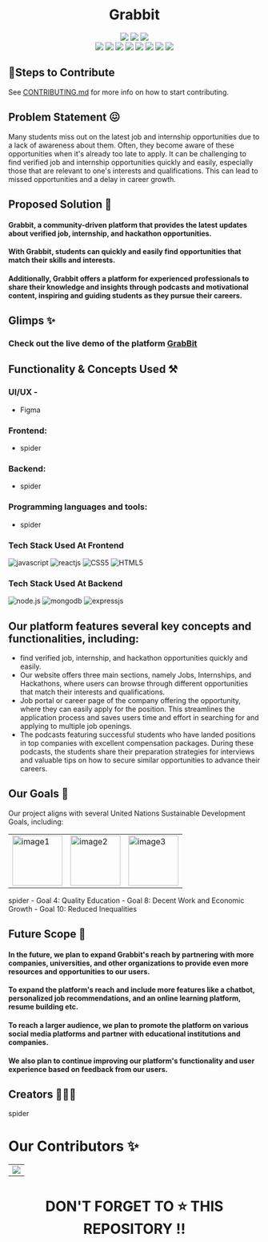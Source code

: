<h1 align="center"> Grabbit </h1>

<div align="center">
<img src="https://forthebadge.com/images/badges/built-with-love.svg" />
<img src="https://forthebadge.com/images/badges/uses-brains.svg" />
<img src="https://forthebadge.com/images/badges/powered-by-responsibility.svg" />
  <br>
    <img src="https://img.shields.io/github/contributors/GrabBits/GrabBits_Website?style=for-the-badge" />
    <img src="https://img.shields.io/github/last-commit/GrabBits/GrabBits_Website?style=for-the-badge" />
    <img src="https://img.shields.io/github/forks/GrabBits/GrabBits_Website?style=for-the-badge" />
    <img src="https://img.shields.io/github/stars/GrabBits/GrabBits_Website?style=for-the-badge" />
    <img src="https://img.shields.io/github/issues/GrabBits/GrabBits_Website?style=for-the-badge" />
    <img src="https://img.shields.io/github/issues-closed-raw/GrabBits/GrabBits_Website?style=for-the-badge" />
    <img src="https://img.shields.io/github/issues-pr/GrabBits/GrabBits_Website?style=for-the-badge" />
    <img src="https://img.shields.io/github/repo-size/GrabBits/GrabBits_Website?style=for-the-badge" />
    </div>
    
## 🔖Steps to Contribute 

See [CONTRIBUTING.md](https://github.com/GrabBits/GrabBits_Website/blob/main/CONTRIBUTING.md) for more info on how to start contributing.

## Problem Statement 😖

Many students miss out on the latest job and internship opportunities due to a lack of awareness about them. Often, they become aware of these opportunities when it's already too late to apply. 
It can be challenging to find verified job and internship opportunities quickly and easily, especially those that are relevant to one's interests and qualifications. 
This can lead to missed opportunities and a delay in career growth.


## Proposed Solution 🤩

#### Grabbit, a community-driven platform that provides the latest updates about verified job, internship, and hackathon opportunities. 
#### With Grabbit, students can quickly and easily find opportunities that match their skills and interests. 
#### Additionally, Grabbit offers a platform for experienced professionals to share their knowledge and insights through podcasts and motivational content, inspiring and guiding students as they pursue their careers.

## Glimps ✨

### Check out the live demo of the platform  [GrabBit](https://grabbits.vercel.app)

## Functionality & Concepts Used ⚒

### UI/UX - 
- Figma
### Frontend: 
- spider
### Backend: 
- spider
### Programming languages and tools: 
- spider


### Tech Stack Used At Frontend
![javascript](https://img.shields.io/badge/javascript-F7DF1E?style=for-the-badge&logo=javascript&logoColor=black)
![reactjs](https://img.shields.io/badge/react-61DAFB?style=for-the-badge&logo=react&logoColor=black)
![CSS5](https://img.shields.io/badge/CSS3-1572B6?style=for-the-badge&logo=css3&logoColor=white)
![HTML5](https://img.shields.io/badge/HTML5-E34F26?style=for-the-badge&logo=html5&logoColor=white)

### Tech Stack Used At Backend
![node.js](https://img.shields.io/badge/node.js-339933?style=for-the-badge&logo=node.js&logoColor=white)
![mongodb](https://img.shields.io/badge/mongodb-47A248?style=for-the-badge&logo=mongodb&logoColor=white)
![expressjs](https://img.shields.io/badge/express-000000?style=for-the-badge&logo=express&logoColor=white)

## Our platform features several key concepts and functionalities, including:

- find verified job, internship, and hackathon opportunities quickly and easily. 
- Our website offers three main sections, namely Jobs, Internships, and Hackathons, where users can browse through different opportunities that match their interests and qualifications.
- Job portal or career page of the company offering the opportunity, where they can easily apply for the position. This streamlines the application process and saves users time and effort in searching for and applying to multiple job openings.
- The podcasts featuring successful students who have landed positions in top companies with excellent compensation packages. During these podcasts, the students share their preparation strategies for interviews and valuable tips on how to secure similar opportunities to advance their careers.


## Our Goals 🎯

Our project aligns with several United Nations Sustainable Development Goals, including:
<table>
  <tr>
    <td><img src="https://user-images.githubusercontent.com/47987136/228332340-ab9bd94b-90ba-4ada-81ff-46178ae2ee34.png" alt="image1" width="100"></td>
    <td><img src="https://user-images.githubusercontent.com/47987136/228332502-60aa94b4-aa59-4524-b05d-24cdafd09f6b.png" alt="image2" width="100"></td>
    <td><img src="https://user-images.githubusercontent.com/47987136/228332596-93b5fd76-3e4d-4a34-93ad-867f1ad5cb46.png" alt="image3" width="100"></td>
  </tr>
</table>
spider
- Goal 4: Quality Education
- Goal 8: Decent Work and Economic Growth
- Goal 10: Reduced Inequalities

## Future Scope 🔮

#### In the future, we plan to expand Grabbit's reach by partnering with more companies, universities, and other organizations to provide even more resources and opportunities to our users.
#### To expand the platform's reach and include more features like a chatbot, personalized job recommendations, and an online learning platform, resume building etc.
#### To reach a larger audience, we plan to promote the platform on various social media platforms and partner with educational institutions and companies.
#### We also plan to continue improving our platform's functionality and user experience based on feedback from our users.

## Creators 👨🏻‍💻
spider

# Our Contributors ✨

<!-- ALL-CONTRIBUTORS-LIST:START - Do not remove or modify this section -->
<table>
	<tr>
		<td>
      <a href="https://github.com/GrabBits/GrabBits_Website/graphs/contributors">
       <img src="https://contrib.rocks/image?max=50&repo=GrabBits/GrabBits_Website" />
      </a>
		</td>
	</tr>
</table>

 <h1 align="center"> DON'T FORGET TO ⭐ THIS REPOSITORY !! </h1>
